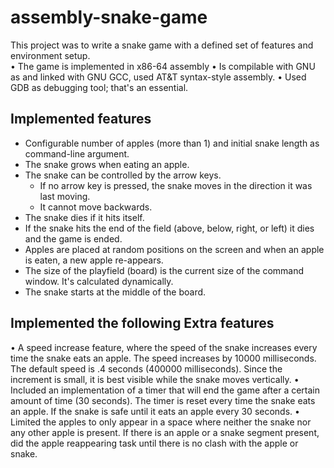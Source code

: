 # assembly-snake-game
This project was to write a snake game with a defined set of features and environment setup.  
• The game is implemented in x86-64 assembly
• Is compilable with GNU as and linked with GNU GCC, used AT&T syntax-style assembly.
• Used GDB as debugging tool; that's an essential.  

Implemented features
---------------------
 - Configurable number of apples (more than 1) and initial snake length as command-line argument.
 - The snake grows when eating an apple.
 - The snake can be controlled by the arrow keys. 
    * If no arrow key is pressed, the snake moves in the direction it was last moving. 
    * It cannot move backwards.
 - The snake dies if it hits itself.
 - If the snake hits the end of the field (above, below, right, or left) it dies and the game is ended.
 - Apples are placed at random positions on the screen and when an apple is eaten, a new apple re-appears.
 - The size of the playfield (board) is the current size of the command window. It's calculated dynamically.
 - The snake starts at the middle of the board.

Implemented the following Extra features
---------------------------------------- 
• A speed increase feature, where the speed of the snake increases every time the snake eats an apple. 
  The speed increases by 10000 milliseconds. The default speed is .4 seconds (400000 milliseconds). 
  Since the increment is small, it is best visible while the  snake moves vertically. 
• Included an implementation of a timer that will end the game after a certain amount of time (30 seconds). 
  The timer is reset every time the snake eats an apple. If the snake is safe until it eats an apple every 30 seconds.
• Limited the apples to only appear in a space where neither the snake nor any other apple is present. If there is an apple
  or a snake segment present, did the apple reappearing task until there is no clash with the apple or snake.
